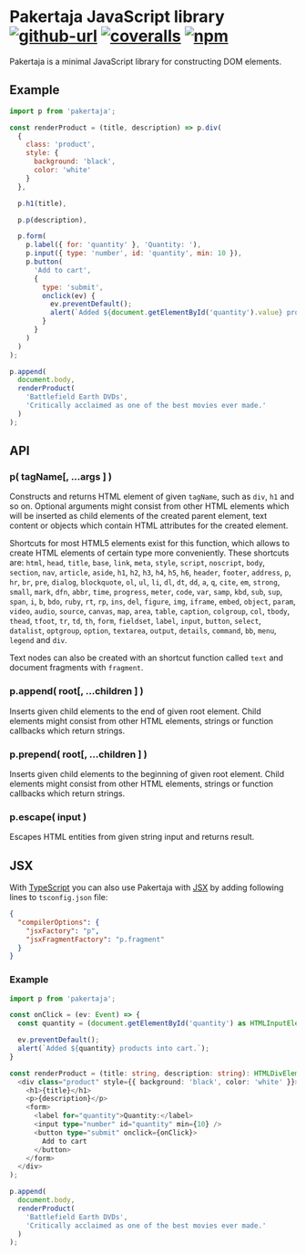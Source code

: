 # Pakertaja JavaScript library [![github-url][github-image]][github-url] [![coveralls][coveralls-image]][coveralls-url] [![npm][npm-image]][npm-url]

[github-image]: https://github.com/RauliL/pakertaja/actions/workflows/test.yml/badge.svg
[github-url]: https://github.com/RauliL/pakertaja/actions/workflows/test.yml
[coveralls-image]: https://coveralls.io/repos/github/RauliL/pakertaja/badge.svg
[coveralls-url]: https://coveralls.io/github/RauliL/pakertaja
[npm-image]: https://img.shields.io/npm/v/pakertaja.svg
[npm-url]: https://npmjs.org/package/pakertaja

Pakertaja is a minimal JavaScript library for constructing DOM elements.

## Example

```JavaScript
import p from 'pakertaja';

const renderProduct = (title, description) => p.div(
  {
    class: 'product',
    style: {
      background: 'black',
      color: 'white'
    }
  },

  p.h1(title),

  p.p(description),

  p.form(
    p.label({ for: 'quantity' }, 'Quantity: '),
    p.input({ type: 'number', id: 'quantity', min: 10 }),
    p.button(
      'Add to cart',
      {
        type: 'submit',
        onclick(ev) {
          ev.preventDefault();
          alert(`Added ${document.getElementById('quantity').value} products into cart.`);
        }
      }
    )
  )
);

p.append(
  document.body,
  renderProduct(
    'Battlefield Earth DVDs',
    'Critically acclaimed as one of the best movies ever made.'
  )
);
```

## API

### p( tagName[, ...args ] )

Constructs and returns HTML element of given `tagName`, such as `div`, `h1` and
so on. Optional arguments might consist from other HTML elements which will be
inserted as child elements of the created parent element, text content or
objects which contain HTML attributes for the created element.

Shortcuts for most HTML5 elements exist for this function, which allows to
create HTML elements of certain type more conveniently. These shortcuts are:
`html`, `head`, `title`, `base`, `link`, `meta`,
`style`, `script`, `noscript`, `body`, `section`, `nav`, `article`, `aside`,
`h1`, `h2`, `h3`, `h4`, `h5`, `h6`, `header`, `footer`, `address`, `p`, `hr`,
`br`, `pre`, `dialog`, `blockquote`, `ol`, `ul`, `li`, `dl`, `dt`, `dd`, `a`,
`q`, `cite`, `em`, `strong`, `small`, `mark`, `dfn`, `abbr`, `time`, `progress`,
`meter`, `code`, `var`, `samp`, `kbd`, `sub`, `sup`, `span`, `i`, `b`, `bdo`,
`ruby`, `rt`, `rp`, `ins`, `del`, `figure`, `img`, `iframe`, `embed`, `object`,
`param`, `video`, `audio`, `source`, `canvas`, `map`, `area`, `table`,
`caption`, `colgroup`, `col`, `tbody`, `thead`, `tfoot`, `tr`, `td`, `th`,
`form`, `fieldset`, `label`, `input`, `button`, `select`, `datalist`,
`optgroup`, `option`, `textarea`, `output`, `details`, `command`, `bb`, `menu`,
`legend` and `div`.

Text nodes can also be created with an shortcut function called `text` and
document fragments with `fragment`.

### p.append( root[, ...children ] )

Inserts given child elements to the end of given root element. Child elements
might consist from other HTML elements, strings or function callbacks which
return strings.

### p.prepend( root[, ...children ] )

Inserts given child elements to the beginning of given root element. Child
elements might consist from other HTML elements, strings or function callbacks
which return strings.

### p.escape( input )

Escapes HTML entities from given string input and returns result.

## JSX

With [TypeScript] you can also use Pakertaja with [JSX] by adding following
lines to `tsconfig.json` file:

[TypeScript]: https://www.typescriptlang.org
[JSX]: https://en.wikipedia.org/wiki/JSX_(JavaScript)

```json
{
  "compilerOptions": {
    "jsxFactory": "p",
    "jsxFragmentFactory": "p.fragment"
  }
}
```

### Example

```TypeScript
import p from 'pakertaja';

const onClick = (ev: Event) => {
  const quantity = (document.getElementById('quantity') as HTMLInputElement).value;

  ev.preventDefault();
  alert(`Added ${quantity} products into cart.`);
}

const renderProduct = (title: string, description: string): HTMLDivElement => (
  <div class="product" style={{ background: 'black', color: 'white' }}>
    <h1>{title}</h1>
    <p>{description}</p>
    <form>
      <label for="quantity">Quantity:</label>
      <input type="number" id="quantity" min={10} />
      <button type="submit" onclick={onClick}>
        Add to cart
      </button>
    </form>
  </div>
);

p.append(
  document.body,
  renderProduct(
    'Battlefield Earth DVDs',
    'Critically acclaimed as one of the best movies ever made.'
  )
);
```

